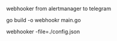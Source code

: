webhooker from alertmanager to telegram

go build -o webhookr main.go

webhooker -file=./config.json
